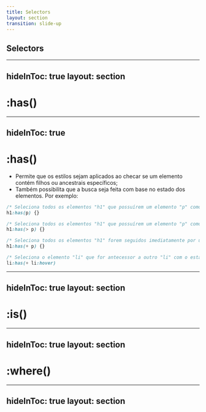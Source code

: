 ```yaml
---
title: Selectors
layout: section
transition: slide-up
---
```


<!-- Selectors -->
<section>
  <h1 class="section-title">
    Selectors
  </h1>
</section>

---
hideInToc: true
layout: section
---

# :has()

---
hideInToc: true
---

# :has()

- Permite que os estilos sejam aplicados ao checar se um elemento contém filhos ou ancestrais específicos;
- Também possibilita que a busca seja feita com base no estado dos elementos. Por exemplo:

```css
/* Seleciona todos os elementos "h1" que possuírem um elemento "p" como filho, não importando o nível */
h1:has(p) {}

/* Seleciona todos os elementos "h1" que possuírem um elemento "p" como filho direto */
h1:has(> p) {}

/* Seleciona todos os elementos "h1" forem seguidos imediatamente por um elemento do tipo "p" */
h1:has(+ p) {}

/* Seleciona o elemento "li" que for antecessor a outro "li" com o estado de hover */
li:has(+ li:hover)
```

<!-- Docs -->
<AppReferences class="mt-[52px]">
  <AppLink url="https://www.smashingmagazine.com/2023/01/level-up-css-skills-has-selector/" title="Level Up Your CSS Skills With The :has() Selector" />
</AppReferences>

---
hideInToc: true
layout: section
---

# :is()

---
hideInToc: true
layout: section
---

# :where()

---
hideInToc: true
layout: section
---

<AppLink url="https://codepen.io/leoadamo/pen/gOqBqVR?editors=1100" title="Demo" class="text-4xl" />